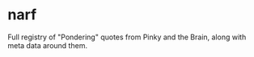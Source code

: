 # narf
Full registry of "Pondering" quotes from Pinky and the Brain, along with meta data around them.
